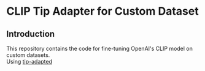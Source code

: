 # CLIP Tip Adapter for Custom Dataset 

## Introduction
This repository contains the code for fine-tuning OpenAI's CLIP model on custom datasets.  
Using [tip-adapted](https://github.com/gaopengcuhk/Tip-Adapter)